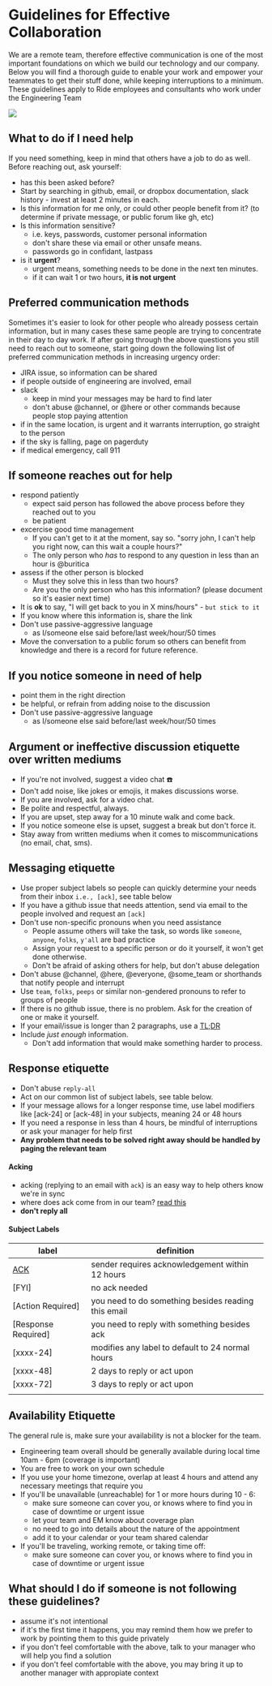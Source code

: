 # Guidelines for Effective Collaboration

We are a remote team, therefore effective communication is one of the most important foundations on which we build our technology and our company. Below you will find a thorough guide to enable your work and empower your teammates to get their stuff done, while keeping interruptions to a minimum. These guidelines apply to Ride employees and consultants who work under the Engineering Team

![](https://media.giphy.com/media/te5kegSXpJS7K/giphy.gif)

## What to do if I need help
If you need something, keep in mind that others have a job to do as well. Before reaching out, ask yourself:
- has this been asked before?
- Start by searching in github, email, or dropbox documentation, slack history - invest at least 2 minutes in each.
- Is this information for me only, or could other people benefit from it? (to determine if private message, or public forum like gh, etc)
- Is this information sensitive?
    - i.e. keys, passwords, customer personal information
    - don't share these via email or other unsafe means.
    - passwords go in confidant, lastpass
- is it **urgent**?
    - urgent means, something needs to be done in the next ten minutes.
    - if it can wait 1 or two hours, **it is not urgent**

## Preferred communication methods
Sometimes it's easier to look for other people who already possess certain information, but in many cases these same people are trying to concentrate in their day to day work. If after going through the above questions you still need to reach out to someone, start going down the following list of preferred communication methods in increasing urgency order:
- JIRA issue, so information can be shared
- if people outside of engineering are involved, email
- slack
  - keep in mind your messages may be hard to find later
  - don't abuse @channel, or @here or other commands because people stop paying attention
- if in the same location, is urgent and it warrants interruption, go straight to the person
- if the sky is falling, page on pagerduty
- if medical emergency, call 911

## If someone reaches out for help
- respond patiently
  - expect said person has followed the above process before they reached out to you
  - be patient
- excercise good time management
  - If you can't get to it at the moment, say so. "sorry john, I can't help you right now, can this wait a couple hours?"
  - The only person who *has* to respond to any question in less than an hour is @buritica
- assess if the other person is blocked
  - Must they solve this in less than two hours?
  - Are you the only person who has this information? (please document so it's easier next time)
- It is **ok** to say, "I will get back to you in X mins/hours" - `but stick to it`
- If you know where this information is, share the link
- Don't use passive-aggressive language
  - as I/someone else said before/last week/hour/50 times
- Move the conversation to a public forum so others can benefit from knowledge and there is a record for future reference.

## If you notice someone in need of help
- point them in the right direction
- be helpful, or refrain from adding noise to the discussion
- Don't use passive-aggressive language
  - as I/someone else said before/last week/hour/50 times

## Argument or ineffective discussion etiquette over written mediums
- If you're not involved, suggest a video chat :phone:
- Don't add noise, like jokes or emojis, it makes discussions worse.
- If you are involved, ask for a video chat.
- Be polite and respectful, always.
- If you are upset, step away for a 10 minute walk and come back.
- If you notice someone else is upset, suggest a break but don't force it.
- Stay away from written mediums when it comes to miscommunications (no email, chat, sms).

## Messaging etiquette
- Use proper subject labels so people can quickly determine your needs from their inbox `i.e., [ack]`, see table below
- If you have a github issue that needs attention, send via email to the people involved and request an `[ack]`
- Don't use non-specific pronouns when you need assistance
  - People assume others will take the task, so words like `someone`, `anyone`, `folks`, `y'all` are bad practice
  - Assign your request to a specific person or do it yourself, it won't get done otherwise.
  - Don't be afraid of asking others for help, but don't abuse delegation
- Don't abuse @channel, @here, @everyone, @some_team or shorthands that notify people and interrupt
- Use `team`, `folks`, `peeps` or similar non-gendered pronouns to refer to groups of people
- If there is no github issue, there is no problem. Ask for the creation of one or make it yourself.
- If your email/issue is longer than 2 paragraphs, use a [TL;DR][tldr]
- Include _just enough_ information.
  - Don't add information that would make something harder to process.

## Response etiquette
- Don't abuse `reply-all`
- Act on our common list of subject labels, see table below.
- If your message allows for a longer response time, use label modifiers like [ack-24] or [ack-48] in your subjects, meaning 24 or 48 hours
- If you need a response in less than 4 hours, be mindful of interruptions or ask your manager for help first
- **Any problem that needs to be solved right away should be handled by paging the relevant team**

#### Acking
- acking (replying to an email with `ack`) is an easy way to help others know we're in sync
- where does ack come from in our team? [read this][ack]
- **don't reply all**

#### Subject Labels

|       label        |                      definition                     |
|--------------------|-----------------------------------------------------|
| [ACK]              | sender requires acknowledgement within 12 hours     |
| [FYI]              | no ack needed                                       |
| [Action Required]  | you need to do something besides reading this email |
| [Response Required]| you need to reply with something besides ack        |
| [xxxx-24]          | modifies any label to default to 24 normal hours    |
| [xxxx-48]          | 2 days to reply or act upon                         |
| [xxxx-72]          | 3 days to reply or act upon                         |
|                    |                                                     |

## Availability Etiquette

The general rule is, make sure your availability is not a blocker for the team.

- Engineering team overall should be generally available during local time 10am - 6pm (coverage is important)
- You are free to work on your own schedule
- If you use your home timezone, overlap at least 4 hours and attend any necessary meetings that require you
- If you'll be unavailable (unreachable) for 1 or more hours during 10 - 6:
  - make sure someone can cover you, or knows where to find you in case of downtime or urgent issue
  - let your team and EM know about coverage plan
  - no need to go into details about the nature of the appointment
  - add it to your calendar or your team shared calendar
- If you'll be traveling, working remote, or taking time off:
  - make sure someone can cover you, or knows where to find you in case of downtime or urgent issue

## What should I do if someone is not following these guidelines?

- assume it's not intentional
- if it's the first time it happens, you may remind them how we prefer to work by pointing them to this guide privately
- if you don't feel comfortable with the above, talk to your manager who will help you find a solution
- if you don't feel comfortable with the above, you may bring it up to another manager with appropiate context

[ack]: https://gist.github.com/buritica/da847e11d8a6087433dc
[tldr]: https://en.wikipedia.org/wiki/Wikipedia:Too_long;_didn%27t_read
